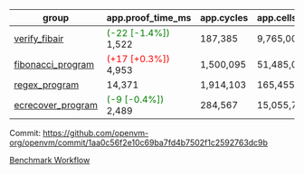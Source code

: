 | group | app.proof_time_ms | app.cycles | app.cells_used | leaf.proof_time_ms | leaf.cycles | leaf.cells_used |
| -- | -- | -- | -- | -- | -- | -- |
| [verify_fibair](https://github.com/openvm-org/openvm/blob/benchmark-results/benchmarks-pr/1338/verify_fibair-1aa0c56f2e10c69ba7fd4b7502f1c2592763dc9b.md) |<span style='color: green'>(-22 [-1.4%])</span> 1,522 |  187,385 |  9,765,005 |- | - | - |
| [fibonacci_program](https://github.com/openvm-org/openvm/blob/benchmark-results/benchmarks-pr/1338/fibonacci-1aa0c56f2e10c69ba7fd4b7502f1c2592763dc9b.md) |<span style='color: red'>(+17 [+0.3%])</span> 4,953 |  1,500,095 |  51,485,080 |- | - | - |
| [regex_program](https://github.com/openvm-org/openvm/blob/benchmark-results/benchmarks-pr/1338/regex-1aa0c56f2e10c69ba7fd4b7502f1c2592763dc9b.md) | 14,371 |  1,914,103 |  165,455,373 |- | - | - |
| [ecrecover_program](https://github.com/openvm-org/openvm/blob/benchmark-results/benchmarks-pr/1338/ecrecover-1aa0c56f2e10c69ba7fd4b7502f1c2592763dc9b.md) |<span style='color: green'>(-9 [-0.4%])</span> 2,489 |  284,567 |  15,055,723 |- | - | - |


Commit: https://github.com/openvm-org/openvm/commit/1aa0c56f2e10c69ba7fd4b7502f1c2592763dc9b

[Benchmark Workflow](https://github.com/openvm-org/openvm/actions/runs/13162937387)
